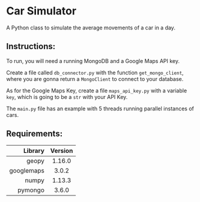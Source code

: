 # Car Simulator
A Python class to simulate the average movements of a car in a day.

## Instructions:
To run, you will need a running MongoDB and a Google Maps API key.

Create a file called `db_connector.py` with the function `get_mongo_client`, where you are gonna return a `MongoClient` to connect to your database.

As for the Google Maps Key, create a file `maps_api_key.py` with a variable `key`, which is going to be a `str` with your API Key.

The `main.py` file has an example with 5 threads running parallel instances of cars.

## Requirements:

| Library		| Version   |
|--------------:|:---------:|
| geopy 		| 1.16.0	|
| googlemaps 	| 3.0.2	    |
| numpy 	    | 1.13.3    |
| pymongo 	    | 3.6.0	    |
